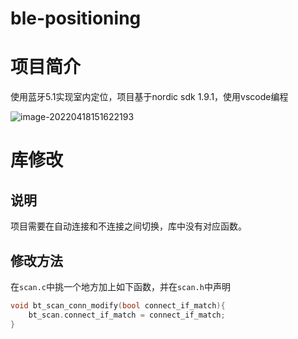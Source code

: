# ble-positioning
# 项目简介

使用蓝牙5.1实现室内定位，项目基于nordic sdk 1.9.1，使用vscode编程

![image-20220418151622193](https://pic-1302177449.cos.ap-chongqing.myqcloud.com/blog_picimage-20220418151622193.png)



# 库修改

## 说明

项目需要在自动连接和不连接之间切换，库中没有对应函数。

## 修改方法

在`scan.c`中挑一个地方加上如下函数，并在`scan.h`中声明

```c
void bt_scan_conn_modify(bool connect_if_match){
	bt_scan.connect_if_match = connect_if_match;
}
```

